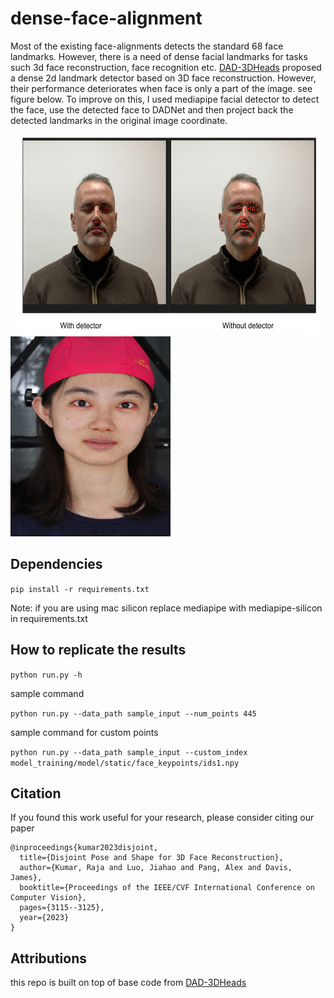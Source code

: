 # dense-face-alignment

Most of the existing face-alignments detects the standard 68 face landmarks. However, there is a need of dense facial landmarks for tasks such 3d face reconstruction, face recognition etc. [DAD-3DHeads](https://github.com/PinataFarms/DAD-3DHeads) proposed a dense 2d landmark detector based on 3D face reconstruction. However, their performance deteriorates when face is only a part of the image. see figure below. To improve on this, I used mediapipe facial detector to detect the face, use the detected face to DADNet and then project back the detected landmarks in the original image coordinate.


<img src="./images/with_without_detector.png" width="512" height="320">      <img src="./images/sample.jpeg" alt="dense landmarks sample" width="256" height="320">

## Dependencies

`
pip install -r requirements.txt
`

Note: if you are using mac silicon replace mediapipe with mediapipe-silicon in requirements.txt

## How to replicate the results

`
python run.py -h
`

sample command

`
python run.py --data_path sample_input --num_points 445 
`

sample command for custom points

`
python run.py --data_path sample_input --custom_index model_training/model/static/face_keypoints/ids1.npy
`

## Citation

If you found this work useful for your research, please consider citing our paper

```
@inproceedings{kumar2023disjoint,
  title={Disjoint Pose and Shape for 3D Face Reconstruction},
  author={Kumar, Raja and Luo, Jiahao and Pang, Alex and Davis, James},
  booktitle={Proceedings of the IEEE/CVF International Conference on Computer Vision},
  pages={3115--3125},
  year={2023}
}
```
## Attributions
this repo is built on top of base code from [DAD-3DHeads](https://github.com/PinataFarms/DAD-3DHeads)
